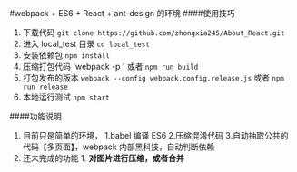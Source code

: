#webpack + ES6 + React + ant-design 的环境
####使用技巧
  1. 下载代码  `git clone https://github.com/zhongxia245/About_React.git`
  2. 进入 local_test 目录  `cd local_test` 
  3. 安装依赖包  `npm install`
  4. 压缩打包代码 'webpack -p ' 或者 `npm run build` 
  5. 打包发布的版本 `webpack --config webpack.config.release.js`  或者 `npm run release` 
  6. 本地运行测试 `npm start`
  
####功能说明
  1. 目前只是简单的环境，
    1.babel 编译 ES6
    2.压缩混淆代码
    3.自动抽取公共的代码【多页面】，webpack 内部黑科技，自动判断依赖
  2.  还未完成的功能
    1. **对图片进行压缩，或者合并**
    
